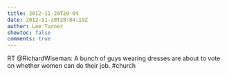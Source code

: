 ```yaml
---
title: 2012-11-20T20-04
date: 2012-11-20T20:04:19Z
author: Lee Turner
showtoc: false
comments: true
---
```


RT @RichardWiseman: A bunch of guys wearing dresses are about to vote on whether women can do their job. #church

